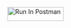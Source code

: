 [<img src="https://run.pstmn.io/button.svg" alt="Run In Postman" style="width: 128px; height: 32px;">](https://god.gw.postman.com/run-collection/36146554-a40822b8-8e0d-4614-81c8-f2d8f9db34fd?action=collection%2Ffork&source=rip_markdown&collection-url=entityId%3D36146554-a40822b8-8e0d-4614-81c8-f2d8f9db34fd%26entityType%3Dcollection%26workspaceId%3D660e842f-3675-4dc6-89e2-705d6acab151)
